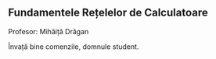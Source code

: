 ## Fundamentele Rețelelor de Calculatoare

Profesor: Mihăiță Drăgan

Învață bine comenzile, domnule student.